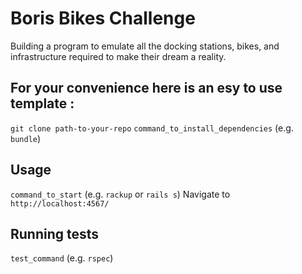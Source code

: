 # Boris Bikes Challenge
Building a program to emulate all the docking stations, bikes, and infrastructure required to make their dream a reality.

## For your convenience here is an esy to use template :
`git clone path-to-your-repo`
`command_to_install_dependencies` (e.g. `bundle`)

## Usage

`command_to_start` (e.g. `rackup` or `rails s`)
Navigate to `http://localhost:4567/`


## Running tests

`test_command` (e.g. `rspec`)
